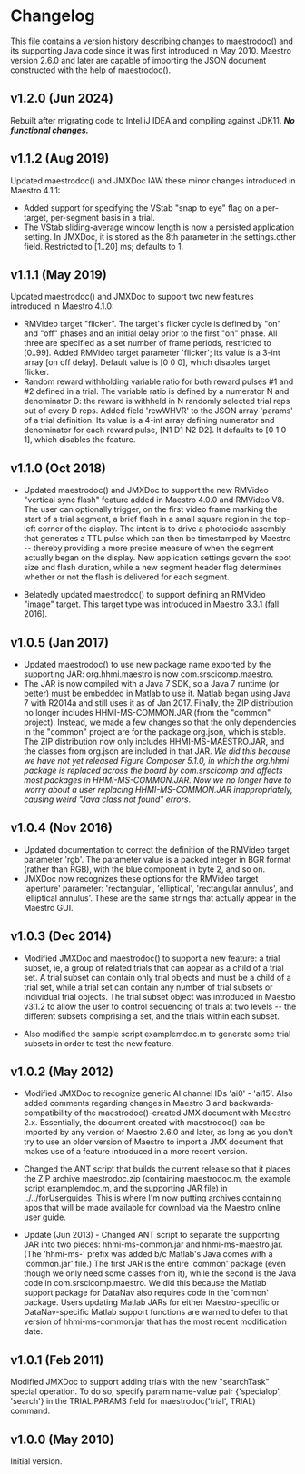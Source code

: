 # Changelog

This file contains a version history describing changes to maestrodoc() and its supporting Java code since it was
first introduced in May 2010. Maestro version 2.6.0 and later are capable of importing the JSON document constructed
with the help of maestrodoc().

## v1.2.0 (Jun 2024)
Rebuilt after migrating code to IntelliJ IDEA and compiling against JDK11. _**No functional changes.**_

## v1.1.2 (Aug 2019)
Updated maestrodoc() and JMXDoc IAW these minor changes introduced in Maestro 4.1.1:
- Added support for specifying the VStab "snap to eye" flag on a per-target, per-segment basis in a trial.
- The VStab sliding-average window length is now a persisted application setting. In JMXDoc, it is stored as the
  8th parameter in the settings.other field. Restricted to [1..20] ms; defaults to 1.

## v1.1.1 (May 2019)
Updated maestrodoc() and JMXDoc to support two new features introduced in Maestro 4.1.0:
- RMVideo target "flicker". The target's flicker cycle is defined by "on" and "off" phases and an initial delay
  prior to the first "on" phase. All three are specified as a set number of frame periods, restricted to [0..99]. Added
  RMVideo target parameter 'flicker'; its value is a 3-int array [on off delay]. Default value is [0 0 0], which disables
  target flicker.
- Random reward withholding variable ratio for both reward pulses #1 and #2 defined in a trial. The variable ratio
  is defined by a numerator N and denominator D: the reward is withheld in N randomly selected trial reps out of every D
  reps. Added field 'rewWHVR' to the JSON array 'params' of a trial definition. Its value is a 4-int array defining
  numerator and denominator for each reward pulse, [N1 D1 N2 D2]. It defaults to [0 1 0 1], which disables the feature.

## v1.1.0 (Oct 2018)
- Updated maestrodoc() and JMXDoc to support the new RMVideo "vertical sync flash" feature added in
  Maestro 4.0.0 and RMVideo V8. The user can optionally trigger, on the first video frame marking the start of a trial
  segment, a brief flash in a small square region in the top-left corner of the display. The intent is to drive a
  photodiode assembly that generates a TTL pulse which can then be timestamped by Maestro -- thereby providing a more
  precise measure of when the segment actually began on the display. New application settings govern the spot size and
  flash duration, while a new segment header flag determines whether or not the flash is delivered for each segment.

- Belatedly updated maestrodoc() to support defining an RMVideo "image" target. This target type was
  introduced in Maestro 3.3.1 (fall 2016).

## v1.0.5 (Jan 2017)
- Updated maestrodoc() to use new package name exported by the supporting JAR: org.hhmi.maestro is
  now com.srscicomp.maestro.
- The JAR is now compiled with a Java 7 SDK, so a Java 7 runtime (or better) must be embedded in Matlab to use it.
  Matlab began using Java 7 with R2014a and still uses it as of Jan 2017. Finally, the ZIP distribution no longer
  includes HHMI-MS-COMMON.JAR (from the "common" project). Instead, we made a few changes so that the only dependencies
  in the "common" project are for the package org.json, which is stable. The ZIP distribution now only includes
  HHMI-MS-MAESTRO.JAR, and the classes from org.json are included in that JAR. _We did this because we have not yet
  released Figure Composer 5.1.0, in which the org.hhmi package is replaced across the board by com.srscicomp and affects
  most packages in HHMI-MS-COMMON.JAR. Now we no longer have to worry about a user replacing HHMI-MS-COMMON.JAR
  inappropriately, causing weird "Java class not found" errors_.

## v1.0.4 (Nov 2016)
- Updated documentation to correct the definition of the RMVideo target parameter 'rgb'. The
  parameter value is a packed integer in BGR format (rather than RGB), with the blue component in byte 2, and so on.
- JMXDoc now recognizes these options for the RMVideo target 'aperture' parameter: 'rectangular', 'elliptical',
  'rectangular annulus', and 'elliptical annulus'. These are the same strings that actually appear in the Maestro GUI.

## v1.0.3 (Dec 2014)
- Modified JMXDoc and maestrodoc() to support a new feature: a trial subset, ie, a group of related
  trials that can appear as a child of a trial set. A trial subset can contain only trial objects and must be a child of
  a trial set, while a trial set can contain any number of trial subsets or individual trial objects. The trial subset
  object was introduced in Maestro v3.1.2 to allow the user to control sequencing of trials at two levels -- the different
  subsets comprising a set, and the trials within each subset.

- Also modified the sample script examplemdoc.m to generate some trial subsets in order to test the new feature.

## v1.0.2 (May 2012)
- Modified JMXDoc to recognize generic AI channel IDs 'ai0' - 'ai15'. Also added comments regarding
  changes in Maestro 3 and backwards-compatibility of the maestrodoc()-created JMX document with Maestro 2.x. Essentially,
  the document created with maestrodoc() can be imported by any version of Maestro 2.6.0 and later, as long as you don't
  try to use an older version of Maestro to import a JMX document that makes use of a feature introduced in a more recent
  version.

- Changed the ANT script that builds the current release so that it places the ZIP archive maestrodoc.zip (containing
  maestrodoc.m, the example script examplemdoc.m, and the supporting JAR file) in ../../forUserguides. This is where I'm
  now putting archives containing apps that will be made available for download via the Maestro online user guide.

- Update (Jun 2013) - Changed ANT script to separate the supporting JAR into two pieces: hhmi-ms-common.jar and
  hhmi-ms-maestro.jar. (The 'hhmi-ms-' prefix was added b/c Matlab's Java comes with a 'common.jar' file.) The first JAR
  is the entire 'common' package (even though we only need some classes from it), while the second is the Java code in
  com.srscicomp.maestro. We did this because the Matlab support package for DataNav also requires code in the 'common'
  package. Users updating Matlab JARs for either Maestro-specific or DataNav-specific Matlab support functions are warned
  to defer to that version of hhmi-ms-common.jar that has the most recent modification date.

## v1.0.1 (Feb 2011)
Modified JMXDoc to support adding trials with the new "searchTask" special operation. To do so,
specify param name-value pair {'specialop', 'search'} in the TRIAL.PARAMS field for maestrodoc('trial', TRIAL) command.

## v1.0.0 (May 2010) 
Initial version.
